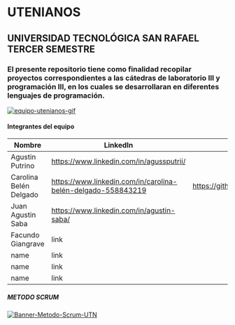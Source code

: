 # UTENIANOS
## UNIVERSIDAD TECNOLÓGICA SAN RAFAEL TERCER SEMESTRE 
### El presente repositorio tiene como finalidad recopilar proyectos correspondientes a las cátedras de laboratorio III y programación III, en los cuales se desarrollaran en diferentes lenguajes de programación.

<a href='https://postimg.cc/RJFrJN1q' target='_blank'><img src='https://i.postimg.cc/RJFrJN1q/equipo-utenianos-gif.gif' border='0' alt='equipo-utenianos-gif'/></a>
#### Integrantes del equipo

| Nombre      | LinkedIn | Git Hub |
| --------- | --------|--------:|
| Agustin Putrino  | https://www.linkedin.com/in/agussputrii/ |https://github.com/agussputrii|
| Carolina Belén Delgado   | https://www.linkedin.com/in/carolina-belén-delgado-558843219 | https://github.com/programacioncarolina1980|
| Juan Agustin Saba  | https://www.linkedin.com/in/agustin-saba/ |https://github.com/jsaba543|    
| Facundo Giangrave |   link | https://github.com/Facugiangrave
| name     |   link |
| name     |   link |
| name     |   link |
##### METODO  SCRUM
<a href='https://postimg.cc/r0591y4W' target='_blank'><img src='https://i.postimg.cc/r0591y4W/Banner-Metodo-Scrum-UTN.gif' border='0' alt='Banner-Metodo-Scrum-UTN'/></a>
